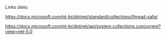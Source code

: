 Links úteis:

https://docs.microsoft.com/pt-br/dotnet/standard/collections/thread-safe/

https://docs.microsoft.com/pt-br/dotnet/api/system.collections.concurrent?view=net-5.0